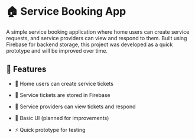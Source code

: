 # 🏠 Service Booking App

A simple service booking application where home users can create service requests, and service providers can view and respond to them. Built using Firebase for backend storage, this project was developed as a quick prototype and will be improved over time.

## 🚀 Features

- 📝 Home users can create service tickets

- 📂 Service tickets are stored in Firebase

- 🔎 Service providers can view tickets and respond

- 🎨 Basic UI (planned for improvements)

- ⚡ Quick prototype for testing